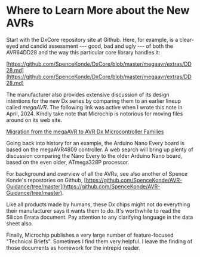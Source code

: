 # Where to Learn More about the New AVRs

Start with the DxCore repository site at Github. Here, for example, is a clear-eyed and candid assessment --- good, bad and ugly --- of both the AVR64DD28 and the way this particular core library handles it:

[https://github.com/SpenceKonde/DxCore/blob/master/megaavr/extras/DD28.md](https://github.com/SpenceKonde/DxCore/blob/master/megaavr/extras/DD28.md)

The manufacturer also provides extensive discussion of its design intentions for the new Dx series by comparing them to an earlier lineup called *megaAVR*. The following link was active when I wrote this note in April, 2024. Kindly take note that Microchip is notorious for moving files around on its web site. 

[Migration from the megaAVR to AVR Dx Microcontroller Families](https://onlinedocs.microchip.com/pr/GUID-51D4F2DF-E4D3-4379-8E03-9AAF2593C7DA-en-US-3/index.html?GUID-824D7D20-C233-4D55-BBC8-00AE9BCEB048)

Going back into history for an example, the Arduino Nano Every board is based on the megaAVR4809 controller. A web search will bring up plenty of discussion comparing the Nano Every to the older Arduino Nano board, based on the even older, ATmega328P processor.

For background and overview of all the AVRs, see also another of Spence Konde's repostories on Github, [https://github.com/SpenceKonde/AVR-Guidance/tree/master](https://github.com/SpenceKonde/AVR-Guidance/tree/master).

Like all products made by humans, these Dx chips might not do everything their manufacturer says it wants them to do. It's worthwhile to read the Silicon Errata document. Pay attention to any clarifying language in the data sheet also.

Finally, Microchip publishes a very large number of feature-focused "Technical Briefs". Sometimes I find them very helpful. I leave the finding of those documents as homework for the intrepid reader.
